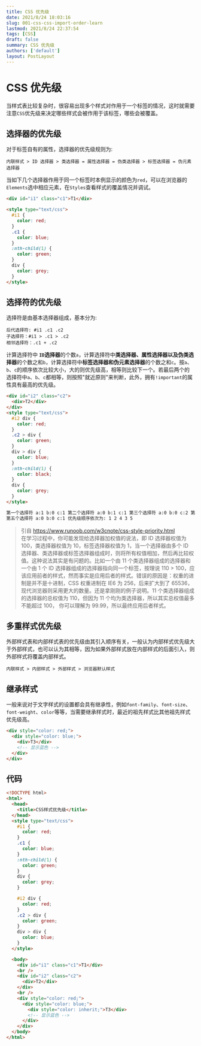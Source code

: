 ```yaml
---
title: CSS 优先级
date: 2021/8/24 18:03:16
slug: 001-css-css-import-order-learn
lastmod: 2021/8/24 22:37:54
tags: [CSS]
draft: false
summary: CSS 优先级
authors: ['default']
layout: PostLayout
---
```


# CSS 优先级

当样式表比较复杂时，很容易出现多个样式对作用于一个标签的情况，这时就需要注意`CSS`优先级来决定哪些样式会被作用于该标签，哪些会被覆盖。

## 选择器的优先级

对于标签自有的属性，选择器的优先级规则为:

```
内联样式 > ID 选择器 > 类选择器 = 属性选择器 = 伪类选择器 > 标签选择器 = 伪元素选择器
```

当如下几个选择器作用于同一个标签时本例显示的颜色为`red`，可以在浏览器的`Elements`选中相应元素，在`Styles`查看样式的覆盖情况并调试。

```html
<div id="i1" class="c1">T1</div>

<style type="text/css">
  #i1 {
    color: red;
  }
  .c1 {
    color: blue;
  }
  :nth-child(1) {
    color: green;
  }
  div {
    color: grey;
  }
</style>
```

## 选择符的优先级

选择符是由基本选择器组成，基本分为:

```
后代选择符: #i1 .c1 .c2
子选择符：#i1 > .c1 > .c2
相邻选择符：.c1 + .c2
```

计算选择符中 **`ID`选择器**的个数`a`，计算选择符中**类选择器、属性选择器以及伪类选择器**的个数之和`b`，计算选择符中**标签选择器和伪元素选择器**的个数之和`c`。按`a`、`b`、`c`的顺序依次比较大小，大的则优先级高，相等则比较下一个。若最后两个的选择符中`a`、`b`、`c`都相等，则按照"就近原则"来判断，此外，拥有`!important`的属性具有最高的优先级。

```html
<div id="i2" class="c2">
  <div>T2</div>
</div>
<style type="text/css">
  #i2 div {
    color: red;
  }
  .c2 > div {
    color: green;
  }
  div > div {
    color: blue;
  }
  :nth-child(1) {
    color: black;
  }
  div {
    color: grey;
  }
</style>

第一个选择符 a:1 b:0 c:1 第二个选择符 a:0 b:1 c:1 第三个选择符 a:0 b:0 c:2 第四个选择符 a:0 b:1 c:0
第五个选择符 a:0 b:0 c:1 优先级顺序依次为: 1 2 4 3 5
```

> 引自 https://www.runoob.com/w3cnote/css-style-priority.html  
> 在学习过程中，你可能发现给选择器加权值的说法，即 ID 选择器权值为 100，类选择器权值为 10，标签选择器权值为 1，当一个选择器由多个 ID 选择器、类选择器或标签选择器组成时，则将所有权值相加，然后再比较权值。这种说法其实是有问题的。比如一个由 11 个类选择器组成的选择器和一个由 1 个 ID 选择器组成的选择器指向同一个标签，按理说 110 > 100，应该应用前者的样式，然而事实是应用后者的样式。错误的原因是：权重的进制是并不是十进制，CSS 权重进制在 IE6 为 256，后来扩大到了 65536，现代浏览器则采用更大的数量。还是拿刚刚的例子说明。11 个类选择器组成的选择器的总权值为 110，但因为 11 个均为类选择器，所以其实总权值最多不能超过 100， 你可以理解为 99.99，所以最终应用后者样式。

## 多重样式优先级

外部样式表和内部样式表的优先级由其引入顺序有关，一般认为内部样式优先级大于外部样式，也可以认为其相等，因为如果外部样式放在内部样式的后面引入，则外部样式将覆盖内部样式。

```
内联样式 > 内部样式 > 外部样式 > 浏览器默认样式
```

## 继承样式

一般来说对于文字样式的设置都会具有继承性，例如`font-family`、`font-size`、`font-weight`、`color`等等，当需要继承样式时，最近的祖先样式比其他祖先样式优先级高。

```html
<div style="color: red;">
  <div style="color: blue;">
    <div>T3</div>
    <!-- 显示蓝色 -->
  </div>
</div>
```

## 代码

```html
<!DOCTYPE html>
<html>
  <head>
    <title>CSS样式优先级</title>
  </head>
  <style type="text/css">
    #i1 {
      color: red;
    }
    .c1 {
      color: blue;
    }
    :nth-child(1) {
      color: green;
    }
    div {
      color: grey;
    }

    #i2 div {
      color: red;
    }
    .c2 > div {
      color: green;
    }
    div > div {
      color: blue;
    }
  </style>

  <body>
    <div id="i1" class="c1">T1</div>
    <br />
    <div id="i2" class="c2">
      <div>T2</div>
    </div>
    <br />
    <div style="color: red;">
      <div style="color: blue;">
        <div style="color: inherit;">T3</div>
        <!-- 显示蓝色 -->
      </div>
    </div>
  </body>
</html>
```
